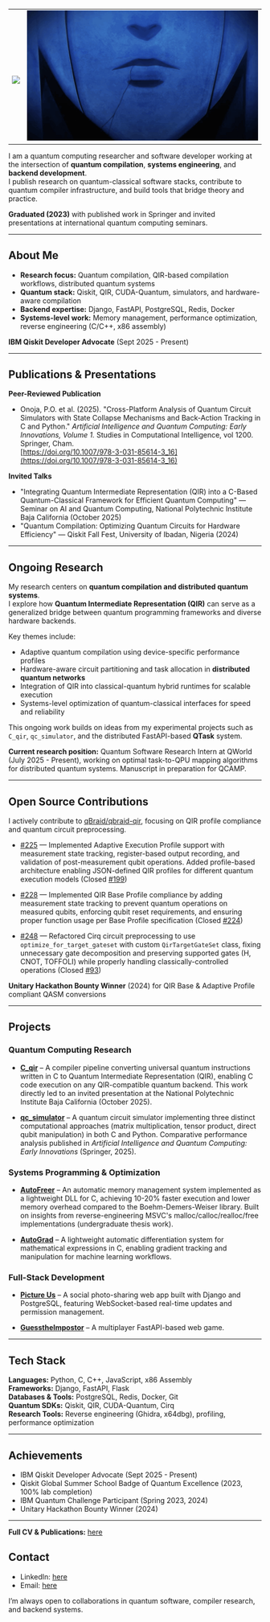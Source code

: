 <table border="0">
 <tr>
    <td>
      <br>
     <p align="center"><img src="https://readme-typing-svg.herokuapp.com/?ont=Righteous&size=35&center=true&vCenter=true&width=500&height=70&duration=4000&lines=Hi+There!+👋;"/>
    <td>
      <img alt="gif" src="./soloo.gif">
   </td>  
 </tr>  
</table>

I am a quantum computing researcher and software developer working at the intersection of **quantum compilation**, **systems engineering**, and **backend development**.  
I publish research on quantum-classical software stacks, contribute to quantum compiler infrastructure, and build tools that bridge theory and practice.

**Graduated (2023)** with published work in Springer and invited presentations at international quantum computing seminars.

---

## About Me

- **Research focus:** Quantum compilation, QIR-based compilation workflows, distributed quantum systems  
- **Quantum stack:** Qiskit, QIR, CUDA-Quantum, simulators, and hardware-aware compilation  
- **Backend expertise:** Django, FastAPI, PostgreSQL, Redis, Docker  
- **Systems-level work:** Memory management, performance optimization, reverse engineering (C/C++, x86 assembly)

**IBM Qiskit Developer Advocate** (Sept 2025 - Present)

---

## Publications & Presentations

**Peer-Reviewed Publication**
- Onoja, P.O. et al. (2025). "Cross-Platform Analysis of Quantum Circuit Simulators with State Collapse Mechanisms and Back-Action Tracking in C and Python." *Artificial Intelligence and Quantum Computing: Early Innovations, Volume 1.* Studies in Computational Intelligence, vol 1200. Springer, Cham.  
  [https://doi.org/10.1007/978-3-031-85614-3_16](https://doi.org/10.1007/978-3-031-85614-3_16)

**Invited Talks**
- "Integrating Quantum Intermediate Representation (QIR) into a C-Based Quantum-Classical Framework for Efficient Quantum Computing" — Seminar on AI and Quantum Computing, National Polytechnic Institute Baja California (October 2025)
- "Quantum Compilation: Optimizing Quantum Circuits for Hardware Efficiency" — Qiskit Fall Fest, University of Ibadan, Nigeria (2024)

---

## Ongoing Research

My research centers on **quantum compilation and distributed quantum systems**.  
I explore how **Quantum Intermediate Representation (QIR)** can serve as a generalized bridge between quantum programming frameworks and diverse hardware backends.

Key themes include:
- Adaptive quantum compilation using device-specific performance profiles  
- Hardware-aware circuit partitioning and task allocation in **distributed quantum networks**  
- Integration of QIR into classical-quantum hybrid runtimes for scalable execution  
- Systems-level optimization of quantum-classical interfaces for speed and reliability

This ongoing work builds on ideas from my experimental projects such as `C_qir`, `qc_simulator`, and the distributed FastAPI-based **QTask** system.

**Current research position:** Quantum Software Research Intern at QWorld (July 2025 - Present), working on optimal task-to-QPU mapping algorithms for distributed quantum systems. Manuscript in preparation for QCAMP.

---

## Open Source Contributions

I actively contribute to [qBraid/qbraid-qir](https://github.com/qBraid/qbraid-qir), focusing on QIR profile compliance and quantum circuit preprocessing.

- [#225](https://github.com/qBraid/qbraid-qir/pull/225) — Implemented Adaptive Execution Profile support with measurement state tracking, register-based output recording, and validation of post-measurement qubit operations. Added profile-based architecture enabling JSON-defined QIR profiles for different quantum execution models (Closed [#199](https://github.com/qBraid/qbraid-qir/issues/199))

- [#228](https://github.com/qBraid/qbraid-qir/pull/228) — Implemented QIR Base Profile compliance by adding measurement state tracking to prevent quantum operations on measured qubits, enforcing qubit reset requirements, and ensuring proper function usage per Base Profile specification (Closed [#224](https://github.com/qBraid/qbraid-qir/issues/224))

- [#248](https://github.com/qBraid/qbraid-qir/pull/248) — Refactored Cirq circuit preprocessing to use `optimize_for_target_gateset` with custom `QirTargetGateSet` class, fixing unnecessary gate decomposition and preserving supported gates (H, CNOT, TOFFOLI) while properly handling classically-controlled operations (Closed [#93](https://github.com/qBraid/qbraid-qir/issues/93))

**Unitary Hackathon Bounty Winner** (2024) for QIR Base & Adaptive Profile compliant QASM conversions

---

## Projects

### Quantum Computing Research

- **[C_qir](https://github.com/feelerx/C_qir)** – A compiler pipeline converting universal quantum instructions written in C to Quantum Intermediate Representation (QIR), enabling C code execution on any QIR-compatible quantum backend. This work directly led to an invited presentation at the National Polytechnic Institute Baja California (October 2025).

- **[qc_simulator](https://github.com/feelerx/qc_simulator)** – A quantum circuit simulator implementing three distinct computational approaches (matrix multiplication, tensor product, direct qubit manipulation) in both C and Python. Comparative performance analysis published in *Artificial Intelligence and Quantum Computing: Early Innovations* (Springer, 2025).

### Systems Programming & Optimization

- **[AutoFreer](https://github.com/feelerx/autofreer)** – An automatic memory management system implemented as a lightweight DLL for C, achieving 10-20% faster execution and lower memory overhead compared to the Boehm-Demers-Weiser library. Built on insights from reverse-engineering MSVC's malloc/calloc/realloc/free implementations (undergraduate thesis work).

- **[AutoGrad](https://github.com/feelerx/AutoGrad)** – A lightweight automatic differentiation system for mathematical expressions in C, enabling gradient tracking and manipulation for machine learning workflows.

### Full-Stack Development

- **[Picture Us](https://picture-us.vercel.app/)** – A social photo-sharing web app built with Django and PostgreSQL, featuring WebSocket-based real-time updates and permission management.

- **[GuesstheImpostor](https://guesstheimpostor.vercel.app/)** – A multiplayer FastAPI-based web game.

---

## Tech Stack

**Languages:** Python, C, C++, JavaScript, x86 Assembly  
**Frameworks:** Django, FastAPI, Flask  
**Databases & Tools:** PostgreSQL, Redis, Docker, Git  
**Quantum SDKs:** Qiskit, QIR, CUDA-Quantum, Cirq  
**Research Tools:** Reverse engineering (Ghidra, x64dbg), profiling, performance optimization

---

## Achievements

- IBM Qiskit Developer Advocate (Sept 2025 - Present)
- Qiskit Global Summer School Badge of Quantum Excellence (2023, 100% lab completion)
- IBM Quantum Challenge Participant (Spring 2023, 2024)
- Unitary Hackathon Bounty Winner (2024)

---

**Full CV & Publications:** [here]()

## Contact

- LinkedIn: [here](https://www.linkedin.com/in/paul-onoja-9035a0220/)  
- Email: [here](onojaopaul@gmail.com)  

I’m always open to collaborations in quantum software, compiler research, and backend systems.


